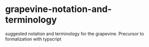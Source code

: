 # grapevine-notation-and-terminology
suggested notation and terminology for the grapevine. Precursor to formalization with typscript
